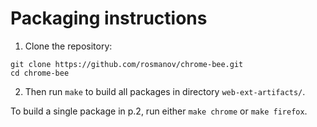 # Packaging instructions

1. Clone the repository:
```
git clone https://github.com/rosmanov/chrome-bee.git
cd chrome-bee
```
2. Then run `make` to build all packages in directory `web-ext-artifacts/`.

To build a single package in p.2, run either `make chrome` or `make firefox`.
